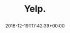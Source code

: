 ---
retweeted: false
source: <a href="http://www.samruston.co.uk" rel="nofollow">Flamingo for Android</a>
entities:
  user_mentions: []
  urls: []
  symbols: []
  media:
  - expanded_url: https://twitter.com/bascht/status/810903185552445440/photo/1
    indices:
    - '6'
    - '29'
    url: https://t.co/15iNotrLrg
    media_url: http://pbs.twimg.com/media/C0DoJSTXEAEs6Fu.jpg
    id_str: '810903179156197377'
    id: '810903179156197377'
    media_url_https: https://pbs.twimg.com/media/C0DoJSTXEAEs6Fu.jpg
    sizes:
      small:
        w: '680'
        h: '510'
        resize: fit
      medium:
        w: '1200'
        h: '900'
        resize: fit
      thumb:
        w: '150'
        h: '150'
        resize: crop
      large:
        w: '2048'
        h: '1536'
        resize: fit
    type: photo
    display_url: pic.twitter.com/15iNotrLrg
  hashtags: []
display_text_range:
- '0'
- '29'
favorite_count: '3'
id_str: '810903185552445440'
truncated: false
retweet_count: '0'
id: '810903185552445440'
possibly_sensitive: false
created_at: Mon Dec 19 17:42:39 +0000 2016
favorited: false
full_text: Yelp.
lang: en
extended_entities:
  media:
  - expanded_url: https://twitter.com/bascht/status/810903185552445440/photo/1
    indices:
    - '6'
    - '29'
    url: https://t.co/15iNotrLrg
    media_url: http://pbs.twimg.com/media/C0DoJSTXEAEs6Fu.jpg
    id_str: '810903179156197377'
    id: '810903179156197377'
    media_url_https: https://pbs.twimg.com/media/C0DoJSTXEAEs6Fu.jpg
    sizes:
      small:
        w: '680'
        h: '510'
        resize: fit
      medium:
        w: '1200'
        h: '900'
        resize: fit
      thumb:
        w: '150'
        h: '150'
        resize: crop
      large:
        w: '2048'
        h: '1536'
        resize: fit
    type: photo
    display_url: pic.twitter.com/15iNotrLrg
tags:
- pesos/twitter
date: '2016-12-19T17:42:39+00:00'
src: https://twitter.com/bascht/status/810903185552445440
original_url: https://twitter.com/bascht/status/810903185552445440
type: twitter_tweet
media_url: https://img.bascht.com/twitter/pbs.twimg.com/media/C0DoJSTXEAEs6Fu.jpg
text: Yelp.
title: 'Yelp.

  '

---